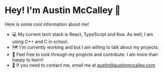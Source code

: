 # Hey! I'm Austin McCalley 🚀

Here is some cool information about me!
- 💻 My current tech stack is React, TypeScript and Koa. As well, I am using C++ and C in school.
- 🗺️ I'm currently working and but I am willing to talk about my projects.
- 🔎 Feel free to look through my projects and contribute. I am more than happy to learn!
- 📧 If you need to contact me, email me at [austin@austinmccalley.com](mailto:austin@austinmccalley.com)
